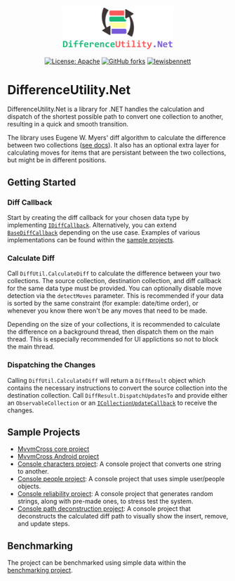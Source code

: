 <div align="center">

  <img src="assets/logo.png" width="50%" height="50%">
  
  [![License: Apache](https://img.shields.io/badge/License-Apache-blue.svg)](https://opensource.org/licenses/Apache-2.0)
  [![GitHub forks](https://img.shields.io/nuget/dt/DifferenceUtility.Net.svg)](https://www.nuget.org/packages/DifferenceUtility.Net/)
  [![lewisbennett](https://circleci.com/gh/lewisbennett/difference-utility-net.svg?style=svg)](https://circleci.com/gh/lewisbennett/difference-utility-net)
  
</div>

# DifferenceUtility.Net

DifferenceUtility.Net is a library for .NET handles the calculation and dispatch of the shortest possible path to convert one collection to another, resulting in a quick and smooth transition.

The library uses Eugene W. Myers' diff algorithm to calculate the difference between two collections ([see docs](docs)). It also has an optional extra layer for calculating moves for items that are persistant between the two collections, but might be in different positions.

## Getting Started

### Diff Callback

Start by creating the diff callback for your chosen data type by implementing [`IDiffCallback`](src/DifferenceUtility.Net/Base/IDiffCallback.cs). Alternatively, you can extend [`BaseDiffCallback`](src/DifferenceUtility.Net/Base/BaseDiffCallback.cs) depending on the use case. Examples of various implementations can be found within the [sample projects](samples).

### Calculate Diff

Call `DiffUtil.CalculateDiff` to calculate the difference between your two collections. The source collection, destination collection, and diff callback for the same data type must be provided. You can optionally disable move detection via the `detectMoves` parameter. This is recommended if your data is sorted by the same constraint (for example: date/time order), or whenever you know there won't be any moves that need to be made.

Depending on the size of your collections, it is recommended to calculate the difference on a background thread, then dispatch them on the main thread. This is especially recommended for UI applictions so not to block the main thread.


### Dispatching the Changes

Calling `DiffUtil.CalculateDiff` will return a `DiffResult` object which contains the necessary instructions to convert the source collection into the destination collection. Call `DiffResult.DispatchUpdatesTo` and provide either an `ObservableCollection` or an [`ICollectionUpdateCallback`](src/DifferenceUtility.Net/Base/ICollectionUpdateCallback.cs) to receive the changes.

## Sample Projects

* [MvvmCross core project](samples/Sample.MvvmCross.Core)
* [MvvmCross Android project](samples/Sample.MvvmCross.Droid)
* [Console characters project](samples/Sample.NetConsole.Characters): A console project that converts one string to another.
* [Console people project](samples/Sample.NetConsole.People): A console project that uses simple user/people objects.
* [Console reliability project](samples/Sample.NetConsole.Reliability): A console project that generates random strings, along with pre-made ones, to stress test the system.
* [Console path deconstruction project](samples/Sample.NetConsole.PathDeconstruction): A console project that deconstructs the calculated diff path to visually show the insert, remove, and update steps.

## Benchmarking

The project can be benchmarked using simple data within the [benchmarking project](src/DifferenceUtility.Net.Benchmarks).
